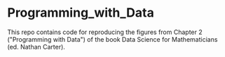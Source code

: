 # Programming_with_Data
This repo contains code for reproducing the figures from Chapter 2 ("Programming with Data") of the book Data Science for Mathematicians (ed. Nathan Carter).
